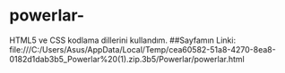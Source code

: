 # powerlar-
HTML5 ve CSS kodlama dillerini kullandım.
##Sayfamın Linki:
file:///C:/Users/Asus/AppData/Local/Temp/cea60582-51a8-4270-8ea8-0182d1dab3b5_Powerlar%20(1).zip.3b5/Powerlar/powerlar.html
